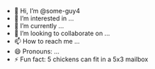 - 👋 Hi, I’m @some-guy4
- 👀 I’m interested in ...
- 🌱 I’m currently ...
- 💞️ I’m looking to collaborate on ...
- 📫 How to reach me ...
- 😄 Pronouns: ...
- ⚡ Fun fact: 5 chickens can fit in a 5x3 mailbox

<!---
some-guy4/some-guy4 is a ✨ special ✨ repository because its `README.md` (this file) appears on your GitHub profile.
You can click the Preview link to take a look at your changes.
--->
